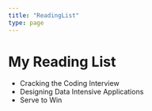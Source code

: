 ```yaml
---
title: "ReadingList"
type: page
---
```


# My Reading List

- Cracking the Coding Interview
- Designing Data Intensive Applications
- Serve to Win